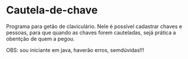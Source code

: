 # Cautela-de-chave 
  Programa para getão de claviculário.
  Nele é possível cadastrar chaves e pessoas, para que quando as chaves forem cauteladas, sejá 
  prática a obentção de quem a pegou.
  
  
  OBS: sou iniciante em java, haverão erros, semdúvidas!!!

